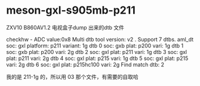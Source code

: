 # meson-gxl-s905mb-p211
ZXV10 B860AV1.2 电视盒子dump 出来的dtb 文件

checkhw - ADC value:0x8
      Multi dtb tool version: v2 .
      Support 7 dtbs.
        aml_dt soc: gxl platform: p211 variant: 1g
        dtb 0 soc: gxb   plat: p200   vari: 1g
        dtb 1 soc: gxb   plat: p200   vari: 2g
        dtb 2 soc: gxl   plat: p211   vari: 1g
        dtb 3 soc: gxl   plat: p211   vari: 2g
        dtb 4 soc: gxl   plat: p215   vari: 1g
        dtb 5 soc: gxl   plat: p215   vari: 2g
        dtb 6 soc: gxl   plat: p215hc100   vari: 2g
      Find match dtb: 2

我的是 211-1g 的，所以用 03 那个文件，有需要的自取哈
